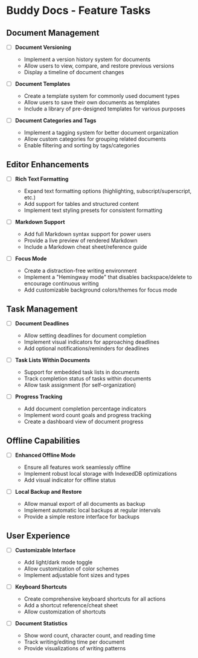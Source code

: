 # Buddy Docs - Feature Tasks

## Document Management

- [ ] **Document Versioning**
  - Implement a version history system for documents
  - Allow users to view, compare, and restore previous versions
  - Display a timeline of document changes

- [ ] **Document Templates**
  - Create a template system for commonly used document types
  - Allow users to save their own documents as templates
  - Include a library of pre-designed templates for various purposes

- [ ] **Document Categories and Tags**
  - Implement a tagging system for better document organization
  - Allow custom categories for grouping related documents
  - Enable filtering and sorting by tags/categories

## Editor Enhancements

- [ ] **Rich Text Formatting**
  - Expand text formatting options (highlighting, subscript/superscript, etc.)
  - Add support for tables and structured content
  - Implement text styling presets for consistent formatting

- [ ] **Markdown Support**
  - Add full Markdown syntax support for power users
  - Provide a live preview of rendered Markdown
  - Include a Markdown cheat sheet/reference guide

- [ ] **Focus Mode**
  - Create a distraction-free writing environment
  - Implement a "Hemingway mode" that disables backspace/delete to encourage continuous writing
  - Add customizable background colors/themes for focus mode

## Task Management

- [ ] **Document Deadlines**
  - Allow setting deadlines for document completion
  - Implement visual indicators for approaching deadlines
  - Add optional notifications/reminders for deadlines

- [ ] **Task Lists Within Documents**
  - Support for embedded task lists in documents
  - Track completion status of tasks within documents
  - Allow task assignment (for self-organization)

- [ ] **Progress Tracking**
  - Add document completion percentage indicators
  - Implement word count goals and progress tracking
  - Create a dashboard view of document progress

## Offline Capabilities

- [ ] **Enhanced Offline Mode**
  - Ensure all features work seamlessly offline
  - Implement robust local storage with IndexedDB optimizations
  - Add visual indicator for offline status

- [ ] **Local Backup and Restore**
  - Allow manual export of all documents as backup
  - Implement automatic local backups at regular intervals
  - Provide a simple restore interface for backups

## User Experience

- [ ] **Customizable Interface**
  - Add light/dark mode toggle
  - Allow customization of color schemes
  - Implement adjustable font sizes and types

- [ ] **Keyboard Shortcuts**
  - Create comprehensive keyboard shortcuts for all actions
  - Add a shortcut reference/cheat sheet
  - Allow customization of shortcuts

- [ ] **Document Statistics**
  - Show word count, character count, and reading time
  - Track writing/editing time per document
  - Provide visualizations of writing patterns
  